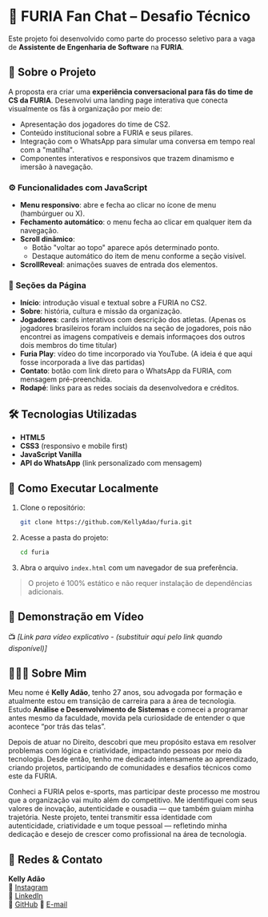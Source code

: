 # 🐺 FURIA Fan Chat – Desafio Técnico

Este projeto foi desenvolvido como parte do processo seletivo para a vaga de **Assistente de Engenharia de Software** na **FURIA**.

## 💬 Sobre o Projeto

A proposta era criar uma **experiência conversacional para fãs do time de CS da FURIA**. Desenvolvi uma landing page interativa que conecta visualmente os fãs à organização por meio de:

- Apresentação dos jogadores do time de CS2.
- Conteúdo institucional sobre a FURIA e seus pilares.
- Integração com o WhatsApp para simular uma conversa em tempo real com a "matilha".
- Componentes interativos e responsivos que trazem dinamismo e imersão à navegação.

### ⚙️ Funcionalidades com JavaScript

- **Menu responsivo**: abre e fecha ao clicar no ícone de menu (hambúrguer ou X).
- **Fechamento automático**: o menu fecha ao clicar em qualquer item da navegação.
- **Scroll dinâmico**:
  - Botão "voltar ao topo" aparece após determinado ponto.
  - Destaque automático do item de menu conforme a seção visível.
- **ScrollReveal**: animações suaves de entrada dos elementos.

### 📄 Seções da Página

- **Início**: introdução visual e textual sobre a FURIA no CS2.
- **Sobre**: história, cultura e missão da organização.
- **Jogadores**: cards interativos com descrição dos atletas. (Apenas os jogadores brasileiros foram incluídos na seção de jogadores, pois não encontrei as imagens compatíveis e demais informaçoes dos outros dois membros do time titular)
- **Furia Play**: vídeo do time incorporado via YouTube. (A ideia é que aqui fosse incorporada a live das partidas)
- **Contato**: botão com link direto para o WhatsApp da FURIA, com mensagem pré-preenchida.
- **Rodapé**: links para as redes sociais da desenvolvedora e créditos.

## 🛠️ Tecnologias Utilizadas

- **HTML5**
- **CSS3** (responsivo e mobile first)
- **JavaScript Vanilla**
- **API do WhatsApp** (link personalizado com mensagem)

## 🧪 Como Executar Localmente

1. Clone o repositório:

   ```bash
   git clone https://github.com/KellyAdao/furia.git
   ```

2. Acesse a pasta do projeto:

   ```bash
   cd furia
   ```

3. Abra o arquivo `index.html` com um navegador de sua preferência.

> O projeto é 100% estático e não requer instalação de dependências adicionais.

## 🎥 Demonstração em Vídeo

📺 _[Link para vídeo explicativo - (substituir aqui pelo link quando disponível)]_

## 👩🏻‍💻 Sobre Mim

Meu nome é **Kelly Adão**, tenho 27 anos, sou advogada por formação e atualmente estou em transição de carreira para a área de tecnologia. Estudo **Análise e Desenvolvimento de Sistemas** e comecei a programar antes mesmo da faculdade, movida pela curiosidade de entender o que acontece “por trás das telas”.

Depois de atuar no Direito, descobri que meu propósito estava em resolver problemas com lógica e criatividade, impactando pessoas por meio da tecnologia. Desde então, tenho me dedicado intensamente ao aprendizado, criando projetos, participando de comunidades e desafios técnicos como este da FURIA.

Conheci a FURIA pelos e-sports, mas participar deste processo me mostrou que a organização vai muito além do competitivo. Me identifiquei com seus valores de inovação, autenticidade e ousadia — que também guiam minha trajetória. Neste projeto, tentei transmitir essa identidade com autenticidade, criatividade e um toque pessoal — refletindo minha dedicação e desejo de crescer como profissional na área de tecnologia.

## 📱 Redes & Contato

**Kelly Adão**  
🔗 [Instagram](https://www.instagram.com/kellycode_)  
🔗 [LinkedIn](https://www.linkedin.com/in/kelly-adao/)  
🔗 [GitHub](https://github.com/KellyAdao)
📩 [E-mail](kellyadao5@gmail.com)
